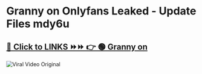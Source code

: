 
 # Granny on Onlyfans Leaked - Update Files mdy6u

## <h2><a href="https://clipsfans.com/Granny_on&ref=git">🔗 Click to LINKS ⏩⏩ 👉 🟢 Granny on </a></h2>

<a href="https://clipsfans.com/Granny_on&ref=git" rel="nofollow" data-target="animated-image.originalLink"><img src="https://i.ibb.co.com/xMMVF88/686577567.gif" alt="Viral Video Original" style="max-width: 100%; display: inline-block;" data-target="animated-image.originalImage"></a>

